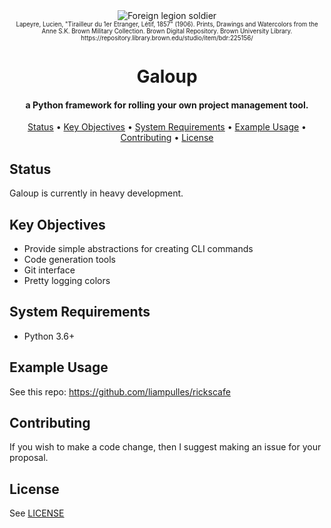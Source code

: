 <div align="center"><img src="foreign-legion.webp" alt="Foreign legion soldier"></div>
<div align="center"><small><sup>Lapeyre, Lucien, "Tirailleur du 1er Etranger, Létif, 1857" (1906). Prints, Drawings and Watercolors from the Anne S.K. Brown Military Collection. Brown Digital Repository. Brown University Library. https://repository.library.brown.edu/studio/item/bdr:225156/</sup></small></div>
<h1 align="center">
  Galoup
</h1>

<h4 align="center">a Python framework for rolling your own project management tool.</a></h4>

<p align="center">
  <a href="#status">Status</a> •
  <a href="#key-objectives">Key Objectives</a> •
  <a href="#system-requirements">System Requirements</a> •
  <a href="#basic-usage">Example Usage</a> •
  <a href="#contributing">Contributing</a> •
  <a href="#license">License</a>
</p>

<!-- <p align="center">
  <a href="https://travis-ci.com/liampulles/cabiria">
    <img src="https://travis-ci.com/liampulles/cabiria.svg?branch=master" alt="[Build Status]">
  </a>
    <img alt="GitHub go.mod Go version" src="https://img.shields.io/github/go-mod/go-version/liampulles/cabiria">
  <a href="https://goreportcard.com/report/github.com/liampulles/cabiria">
    <img src="https://goreportcard.com/badge/github.com/liampulles/cabiria" alt="[Go Report Card]">
  </a>
  <a href="https://codecov.io/gh/liampulles/cabiria">
    <img src="https://codecov.io/gh/liampulles/cabiria/branch/master/graph/badge.svg" />
  </a>
</p> -->

## Status

Galoup is currently in heavy development.

## Key Objectives

* Provide simple abstractions for creating CLI commands
* Code generation tools
* Git interface
* Pretty logging colors

## System Requirements

* Python 3.6+

## Example Usage

See this repo: <https://github.com/liampulles/rickscafe>

## Contributing

If you wish to make a code change, then I suggest making an issue for your proposal.

## License

See [LICENSE](LICENSE)

